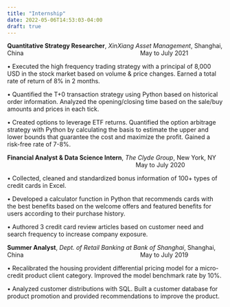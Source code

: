 ```yaml
---
title: "Internship"
date: 2022-05-06T14:53:03-04:00
draft: true
---
```


**Quantitative Strategy Researcher**, *XinXiang Asset Management*, Shanghai, China  &nbsp;  &nbsp;  &nbsp; &nbsp; &nbsp; &nbsp;  &nbsp;  &nbsp;  &nbsp;  &nbsp;  &nbsp;  &nbsp;  &nbsp;  &nbsp;  &nbsp;  &nbsp; &nbsp;  &nbsp;  &nbsp; &nbsp; &nbsp; &nbsp;  &nbsp;  &nbsp;  &nbsp;  &nbsp;  &nbsp;  &nbsp;  &nbsp;  &nbsp;  &nbsp;  &nbsp; &nbsp; &nbsp; May to July 2021

• Executed the high frequency trading strategy with a principal of 8,000 USD in the stock market based on volume & price changes. Earned a total rate of return of 8% in 2 months.

• Quantified the T+0 transaction strategy using Python based on historical order information. Analyzed the opening/closing time based on the sale/buy amounts and prices in each tick.

• Created options to leverage ETF returns. Quantified the option arbitrage strategy with Python by calculating the basis to estimate the upper and lower bounds that guarantee the cost and maximize the profit. Gained a risk-free rate of 7-8%.

**Financial Analyst & Data Science Intern**, *The Clyde Group*, New York, NY &nbsp;  &nbsp;  &nbsp; &nbsp; &nbsp; &nbsp;  &nbsp;  &nbsp;  &nbsp;  &nbsp;  &nbsp;  &nbsp;  &nbsp;  &nbsp;  &nbsp;  &nbsp; &nbsp;  &nbsp;  &nbsp; &nbsp; &nbsp; &nbsp;  &nbsp;  &nbsp;  &nbsp;  &nbsp;  &nbsp;  &nbsp;  &nbsp;  &nbsp;  &nbsp;  &nbsp; &nbsp;  &nbsp;  &nbsp; &nbsp; &nbsp; &nbsp; &nbsp; &nbsp; May to July 2020

• Collected, cleaned and standardized bonus information of 100+ types of credit cards in Excel.

• Developed a calculator function in Python that recommends cards with the best benefits based on the welcome offers and featured benefits for users according to their purchase history.

• Authored 3 credit card review articles based on customer need and search frequency to increase company exposure.

**Summer Analyst**, *Dept. of Retail Banking at Bank of Shanghai*, Shanghai, China &nbsp;  &nbsp;  &nbsp;  &nbsp;  &nbsp;  &nbsp;  &nbsp;  &nbsp; &nbsp;  &nbsp;  &nbsp; &nbsp; &nbsp; &nbsp;  &nbsp;  &nbsp;  &nbsp;  &nbsp;  &nbsp;  &nbsp;  &nbsp;  &nbsp;  &nbsp;  &nbsp; &nbsp; &nbsp;  &nbsp;  &nbsp;  &nbsp;  &nbsp;  &nbsp; &nbsp; &nbsp; &nbsp; May to July 2019

• Recalibrated the housing provident differential pricing model for a micro-credit product client category. Improved the model benchmark rate by 10%.

• Analyzed customer distributions with SQL. Built a customer database for product promotion and provided recommendations to improve the product.